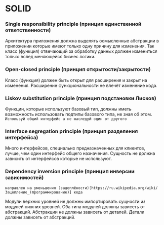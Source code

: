 # SOLID

### Single responsibility principle (принцип единственной ответственности)

Архитектура приложения должна выделять осмысленные абстракции в приложении которые имеют только одну причину для изменения.
Так класс (функция) отвечающий за обработку данных должен измениться только вслед меняющейся бизнес логики.  

### Open-closed principle (принцип открытости/закрытости)

Класс (функция) должен быть открыт для расширения и закрыт на изменения.
Расширение функциональности не влечёт изменение кода.

### Liskov substitution principle (принцип подстановки Лисков)

Функции, которые используют базовый тип, должны иметь возможность использовать подтипы базового типа, не зная об этом.
`Используй общий интерфейс а не наследуй один от другого`

### Interface segregation principle (принцип разделения интерфейса)

Много интерфейсов, специально предназначенных для клиентов, лучше, чем один интерфейс общего назначения.
Сущность не должна зависить от интерфейсов которые не используют.

### Dependency inversion principle (принцип инверсии зависимостей)

`направлен на уменьшения (зацеплёности)[https://ru.wikipedia.org/wiki/Зацепление_(программирование)] кода`

Модули верхних уровней не должны импортировать сущности из модулей нижних уровней. Оба типа модулей должны зависеть от абстракций.
Абстракции не должны зависеть от деталей. Детали должны зависеть от абстракций.
